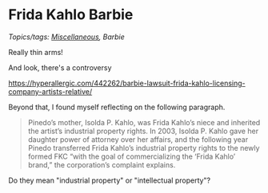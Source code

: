 Frida Kahlo Barbie
==================

*Topics/tags: [Miscellaneous](index-misc), Barbie*

Really thin arms!

And look, there's a controversy

https://hyperallergic.com/442262/barbie-lawsuit-frida-kahlo-licensing-company-artists-relative/

Beyond that, I found myself reflecting on the following paragraph.

> Pinedo’s mother, Isolda P. Kahlo, was Frida Kahlo’s niece and inherited the artist’s industrial property rights. In 2003, Isolda P. Kahlo gave her daughter power of attorney over her affairs, and the following year Pinedo transferred Frida Kahlo’s industrial property rights to the newly formed FKC “with the goal of commercializing the ‘Frida Kahlo’ brand,” the corporation’s complaint explains.

Do they mean "industrial property" or "intellectual property"?
